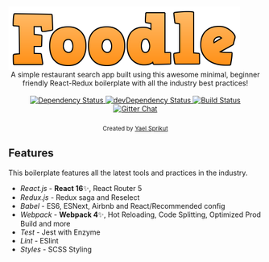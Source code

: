 <img src="https://raw.githubusercontent.com/yaelsprikut/restaurant-spa/master/app/components/Header/images/FOODLE-2.png" alt="foodle banner" align="center" style="align-self:center;" />

<br />

<div align="center">A simple restaurant search app built using this awesome minimal, beginner friendly React-Redux boilerplate with all the industry best practices!</div>

<br />

<div align="center">
  <!-- Dependency Status -->
  <a href="https://david-dm.org/yaelsprikut/restaurant-spa">
    <img src="https://david-dm.org/yaelsprikut/restaurant-spa.svg" alt="Dependency Status" />
  </a>
  <!-- devDependency Status -->
  <a href="https://david-dm.org/yaelsprikut/restaurant-spa#info=devDependencies">
    <img src="https://david-dm.org/yaelsprikut/restaurant-spa/dev-status.svg" alt="devDependency Status" />
  </a>
  <!-- Build Status -->
  <a href="https://travis-ci.org/yaelsprikut/restaurant-spa">
    <img src="https://travis-ci.org/yaelsprikut/restaurant-spa.svg" alt="Build Status" />
  </a>
  <!-- Gitter -->
  <a href="https://gitter.im/yaelsprikut/restaurant-spa">
    <img src="https://camo.githubusercontent.com/54dc79dc7da6b76b17bc8013342da9b4266d993c/68747470733a2f2f6261646765732e6769747465722e696d2f6d78737462722f72656163742d626f696c6572706c6174652e737667" alt="Gitter Chat" />
  </a>
</div>

<br />

<div align="center">
  <sub>Created by <a href="http://yael.co">Yael Sprikut</a></sub>
</div>


## Features

This boilerplate features all the latest tools and practices in the industry.

- _React.js_ - **React 16**✨, React Router 5
- _Redux.js_ - Redux saga and Reselect
- _Babel_ - ES6, ESNext, Airbnb and React/Recommended config
- _Webpack_ - **Webpack 4**✨, Hot Reloading, Code Splitting, Optimized Prod Build and more
- _Test_ - Jest with Enzyme
- _Lint_ - ESlint
- _Styles_ - SCSS Styling



